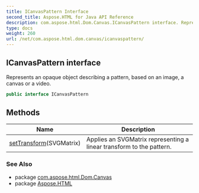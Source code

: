 ```yaml
---
title: ICanvasPattern Interface
second_title: Aspose.HTML for Java API Reference
description: com.aspose.html.Dom.Canvas.ICanvasPattern interface. Represents an opaque object describing a pattern based on an image a canvas or a video
type: docs
weight: 260
url: /net/com.aspose.html.dom.canvas/icanvaspattern/
---
```

## ICanvasPattern interface

Represents an opaque object describing a pattern, based on an image, a canvas or a video.

```java
public interface ICanvasPattern
```

## Methods

| Name | Description |
| --- | --- |
| [setTransform](../../com.aspose.html.dom.canvas/icanvaspattern/settransform/)(SVGMatrix) | Applies an SVGMatrix representing a linear transform to the pattern. |

### See Also

* package [com.aspose.html.Dom.Canvas](../../com.aspose.html.dom.canvas/)
* package [Aspose.HTML](../../)
